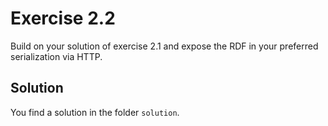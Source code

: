 # Exercise 2.2

Build on your solution of exercise 2.1 and 
expose the RDF in your preferred serialization via HTTP.

## Solution

You find a solution in the folder `solution`.